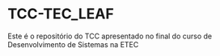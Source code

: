 # TCC-TEC_LEAF
Este é o repositório do TCC apresentado no final do curso de Desenvolvimento de Sistemas na ETEC
